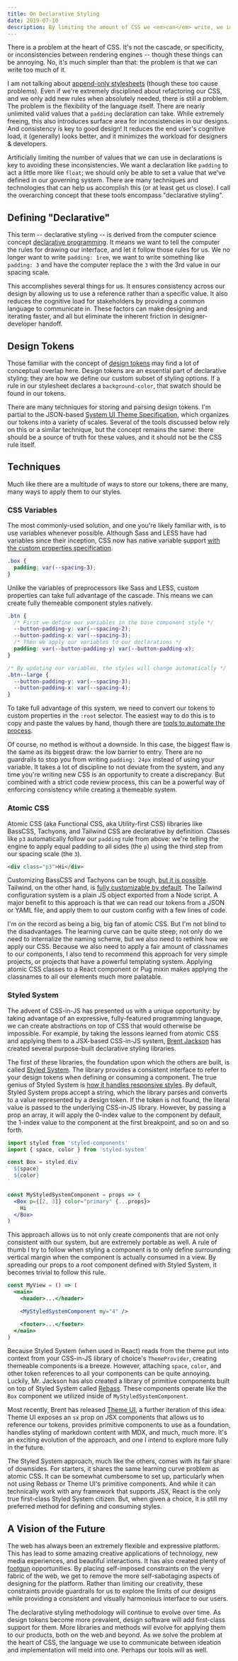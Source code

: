 ```yaml
---
title: On Declarative Styling
date: 2019-07-10
description: By limiting the amount of CSS we <em>can</em> write, we improve the quality of the CSS we <em>do</em> write.
---
```


There is a problem at the heart of CSS. It's not the cascade, or specificity, or inconsistencies between rendering engines -- though these things can be annoying. No, it's much simpler than that: the problem is that we can write too much of it.

I am not talking about [append-only stylesheets](https://css-tricks.com/oh-no-stylesheet-grows-grows-grows-append-stylesheet-problem/) (though these too cause problems). Even if we're extremely disciplined about refactoring our CSS, and we only add new rules when absolutely needed, there is still a problem. The problem is the flexibility of the language itself. There are nearly unlimited valid values that a `padding` declaration can take. While extremely freeing, this also introduces surface area for inconsistencies in our designs. And consistency is key to good design! It reduces the end user's cognitive load, it (generally) looks better, and it minimizes the workload for designers & developers.

Artificially limiting the number of values that we can use in declarations is key to avoiding these inconsistencies. We want a declaration like `padding` to act a little more like `float`; we should only be able to set a value that we've defined in our governing system. There are many techniques and technologies that can help us accomplish this (or at least get us close). I call the overarching concept that these tools encompass "declarative styling".

## Defining "Declarative"

This term -- declarative styling -- is derived from the computer science concept [declarative programming](https://en.wikipedia.org/wiki/Declarative_programming). It means we want to tell the computer the rules for drawing our interface, and let it follow those rules for us. We no longer want to write `padding: 1rem`, we want to write something like `padding: 3` and have the computer replace the `3` with the 3rd value in our spacing scale.

This accomplishes several things for us. It ensures consistency across our design by allowing us to use a reference rather than a specific value. It also reduces the cognitive load for stakeholders by providing a common language to communicate in. These factors can make designing and iterating faster, and all but eliminate the inherent friction in designer-developer handoff.

## Design Tokens

Those familiar with the concept of [design tokens](https://css-tricks.com/what-are-design-tokens/) may find a lot of conceptual overlap here. Design tokens are an essential part of declarative styling: they are how we define our custom subset of styling options. If a rule in our stylesheet declares a `background-color`, that swatch should be found in our tokens.

There are many techniques for storing and parsing design tokens. I'm partial to the JSON-based [System UI Theme Specification](https://system-ui.com/theme), which organizes our tokens into a variety of scales. Several of the tools discussed below rely on this or a similar technique, but the concept remains the same: there should be a source of truth for these values, and it should not be the CSS rule itself.

## Techniques

Much like there are a multitude of ways to store our tokens, there are many, many ways to apply them to our styles.

### CSS Variables

The most commonly-used solution, and one you're likely familiar with, is to use variables whenever possible. Although Sass and LESS have had variables since their inception, CSS now has native variable support [with the custom properties specification](http://developer.mozilla.org/en-US/docs/Web/CSS/Using_CSS_custom_properties).

```css
.box {
  padding: var(--spacing-3);
}
```

Unlike the variables of preprocessors like Sass and LESS, custom properties can take full advantage of the cascade. This means we can create fully themeable component styles natively.

```css
.btn {
  /* First we define our variables in the base component style */
  --button-padding-y: var(--spacing-2);
  --button-padding-x: var(--spacing-3);
  /* Then we apply our variables to our declarations */
  padding: var(--button-padding-y) var(--button-padding-x);
}

/* By updating our variables, the styles will change automatically */
.btn--large {
  --button-padding-y: var(--spacing-3);
  --button-padding-x: var(--spacing-4);
}
```

To take full advantage of this system, we need to convert our tokens to custom properties in the `:root` selector. The easiest way to do this is to copy and paste the values by hand, though there are [tools to automate the process](https://github.com/salesforce-ux/theo).

Of course, no method is without a downside. In this case, the biggest flaw is the same as its biggest draw: the low barrier to entry. There are no guardrails to stop you from writing `padding: 24px` instead of using your variable. It takes a lot of discipline to not deviate from the system, and any time you're writing new CSS is an opportunity to create a discrepancy. But combined with a strict code review process, this can be a powerful way of enforcing consistency while creating a themeable system.

### Atomic CSS

Atomic CSS (aka Functional CSS, aka Utility-first CSS) libraries like BassCSS, Tachyons, and Tailwind CSS are declarative by definition. Classes like `p3` automatically follow our `padding` rule from above: we're telling the engine to apply equal padding to all sides (the `p`) using the third step from our spacing scale (the `3`).

```html
<div class="p3">Hi</div>
```

Customizing BassCSS and Tachyons can be tough, [but it is possible](/blog/customizing-tachyons/). Tailwind, on the other hand, is [fully customizable by default](https://tailwindcss.com/docs/configuration). The Tailwind configuration system is a plain JS object exported from a Node script. A major benefit to this approach is that we can read our tokens from a JSON or YAML file, and apply them to our custom config with a few lines of code.

I'm on the record as being a big, big fan of atomic CSS. But I'm not blind to the disadvantages. The learning curve can be quite steep; not only do we need to internalize the naming scheme, but we also need to rethink how we apply our CSS. Because we also need to apply a fair amount of classnames to our components, I also tend to recommend this approach for very simple projects, or projects that have a powerful templating system. Applying atomic CSS classes to a React component or Pug mixin makes applying the classnames to all our elements much more palatable.

### Styled System

The advent of CSS-in-JS has presented us with a unique opportunity: by taking advantage of an expressive, fully-featured programming language, we can create abstractions on top of CSS that would otherwise be impossible. For example, by taking the lessons learned from atomic CSS and applying them to a JSX-based CSS-in-JS system, [Brent Jackson](https://jxnblk.com/) has created several purpose-built declarative styling libraries.

The first of these libraries, the foundation upon which the others are built, is called [Styled System](https://styled-system.com/). The library provides a consistent interface to refer to your design tokens when defining or consuming a component. The true genius of Styled System is [how it handles responsive styles](https://styled-system.com/responsive-styles). By default, Styled System props accept a string, which the library parses and converts to a value represented by a design token. If the token is not found, the literal value is passed to the underlying CSS-in-JS library. However, by passing a prop an array, it will apply the 0-index value to the component by default, the 1-index value to the component at the first breakpoint, and so on and so forth.

```jsx
import styled from 'styled-components'
import { space, color } from 'styled-system'

const Box = styled.div`
  ${space}
  ${color}
`

const MyStyledSystemComponent = props => (
  <Box p={[2, 3]} color="primary" {...props}>
    Hi
  </Box>
)
```

This approach allows us to not only create components that are not only consistent with our system, but are extremely portable as well. A rule of thumb I try to follow when styling a component is to only define surrounding vertical margin when the component is actually consumed in a view. By spreading our props to a root component defined with Styled System, it becomes trivial to follow this rule.

```jsx
const MyView = () => (
  <main>
    <header>...</header>

    <MyStyledSystemComponent my="4" />

    <footer>...</footer>
  </main>
)
```

Because Styled System (when used in React) reads from the theme put into context from your CSS-in-JS library of choice's `ThemeProvider`, creating themeable components is a breeze. However, attaching `space`, `color`, and other token references to all your components can be quite annoying. Luckily, Mr. Jackson has also created a library of primitive components built on top of Styled System called [Rebass](https://rebassjs.org/). These components operate like the `Box` component we utilized inside of `MyStyledSystemComponent`.

Most recently, Brent has released [Theme UI](https://theme-ui.com/), a further iteration of this idea. Theme UI exposes an `sx` prop on JSX components that allows us to reference our tokens, provides primitive components to use as a foundation, handles styling of markdown content with MDX, and much, much more. It's an exciting evolution of the approach, and one I intend to explore more fully in the future.

The Styled System approach, much like the others, comes with its fair share of downsides. For starters, it shares the same learning curve problem as atomic CSS. It can be somewhat cumbersome to set up, particularly when not using Rebass or Theme UI's primitive components. And while it can technically work with any framework that supports JSX, React is the only true first-class Styled System citizen. But, when given a choice, it is still my preferred method for defining and consuming styles.

## A Vision of the Future

The web has always been an extremely flexible and expressive platform. This has lead to some amazing creative applications of technology, new media experiences, and beautiful interactions. It has also created plenty of [footgun](https://en.wiktionary.org/wiki/footgun) opportunities. By placing self-imposed constraints on the very fabric of the web, we get to remove the more self-sabotaging aspects of designing for the platform. Rather than limiting our creativity, these constraints provide guardrails for us to explore the limits of our designs while providing a consistent and visually harmonious interface to our users.

The declarative styling methodology will continue to evolve over time. As design tokens become more prevalent, design software will add first-class support for them. More libraries and methods will evolve for applying them to our products, both on the web and beyond. As we solve the problem at the heart of CSS, the language we use to communicate between ideation and implementation will meld into one. Perhaps our tools will as well.
